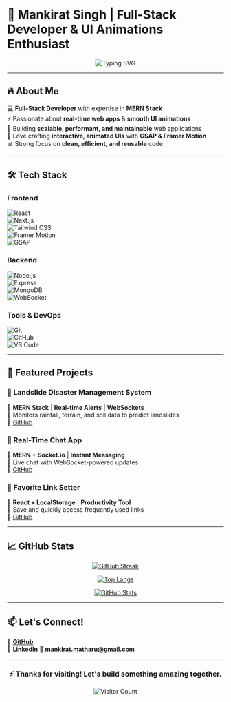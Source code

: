 # **🚀 Mankirat Singh | Full-Stack Developer & UI Animations Enthusiast**  

<div align="center">  

<img src="https://readme-typing-svg.demolab.com?font=Fira+Code&weight=600&size=28&pause=1000&color=00FFD1&center=true&vCenter=true&width=600&lines=Hi+%F0%9F%91%8B%2C+I'm+Mankirat+Singh;Full-Stack+Developer;MERN+Stack+Specialist;Real-Time+Web+Apps+%26+WebSockets;UI%2FUX+Animations+%7C+GSAP+%26+Framer" alt="Typing SVG" />  

</div>  

---

## **🔥 About Me**  

💻 **Full-Stack Developer** with expertise in **MERN Stack**  
⚡ Passionate about **real-time web apps** & **smooth UI animations**  
🚀 Building **scalable, performant, and maintainable** web applications  
🎨 Love crafting **interactive, animated UIs** with **GSAP & Framer Motion**  
📊 Strong focus on **clean, efficient, and reusable** code  

---

## **🛠️ Tech Stack**  

### **Frontend**  
![React](https://img.shields.io/badge/React-61DAFB?style=for-the-badge&logo=react&logoColor=black)  
![Next.js](https://img.shields.io/badge/Next.js-000000?style=for-the-badge&logo=nextdotjs&logoColor=white)  
![Tailwind CSS](https://img.shields.io/badge/Tailwind_CSS-38B2AC?style=for-the-badge&logo=tailwind-css&logoColor=white)  
![Framer Motion](https://img.shields.io/badge/Framer_Motion-000000?style=for-the-badge&logo=framer&logoColor=white)  
![GSAP](https://img.shields.io/badge/GSAP-88CE02?style=for-the-badge&logo=greensock&logoColor=white)  

### **Backend**  
![Node.js](https://img.shields.io/badge/Node.js-339933?style=for-the-badge&logo=nodedotjs&logoColor=white)  
![Express](https://img.shields.io/badge/Express-000000?style=for-the-badge&logo=express&logoColor=white)  
![MongoDB](https://img.shields.io/badge/MongoDB-47A248?style=for-the-badge&logo=mongodb&logoColor=white)  
![WebSocket](https://img.shields.io/badge/WebSocket-010101?style=for-the-badge&logo=websocket&logoColor=white)  

### **Tools & DevOps**  
![Git](https://img.shields.io/badge/Git-F05032?style=for-the-badge&logo=git&logoColor=white)  
![GitHub](https://img.shields.io/badge/GitHub-181717?style=for-the-badge&logo=github&logoColor=white)  
![VS Code](https://img.shields.io/badge/VS_Code-007ACC?style=for-the-badge&logo=visual-studio-code&logoColor=white)  

---

## **🚀 Featured Projects**  

### **🌋 Landslide Disaster Management System**  
🔹 **MERN Stack** | **Real-time Alerts** | **WebSockets**  
📌 Monitors rainfall, terrain, and soil data to predict landslides  
🔗 [GitHub](https://github.com/mankirat657/landslide-disaster-management)  

### **💬 Real-Time Chat App**  
🔹 **MERN + Socket.io** | **Instant Messaging**  
📌 Live chat with WebSocket-powered updates  
🔗 [GitHub](https://github.com/mankirat657/realtime-chat-app)  

### **🔗 Favorite Link Setter**  
🔹 **React + LocalStorage** | **Productivity Tool**  
📌 Save and quickly access frequently used links  
🔗 [GitHub](https://github.com/mankirat657/favorite-links)  

---

## **📈 GitHub Stats**  

<div align="center">  

[![GitHub Streak](https://streak-stats.demolab.com?user=mankirat657&theme=tokyonight&hide_border=true&border_radius=10)](https://git.io/streak-stats)  

[![Top Langs](https://github-readme-stats.vercel.app/api/top-langs/?username=mankirat657&layout=compact&theme=tokyonight&hide_border=true)](https://github.com/mankirat657)  

[![GitHub Stats](https://github-readme-stats.vercel.app/api?username=mankirat657&show_icons=true&theme=tokyonight&hide_border=true)](https://github.com/mankirat657)  

</div>  

---

## **📫 Let's Connect!**  

🔗 [**GitHub**](https://github.com/mankirat657)  
💼 [**LinkedIn**](#) 
📧 **mankirat.matharu@gmail.com** 

---

<div align="center">  

### **⚡ Thanks for visiting! Let's build something amazing together.**  

![Visitor Count](https://komarev.com/ghpvc/?username=mankirat657&color=blueviolet&style=flat-square)  

</div>  

